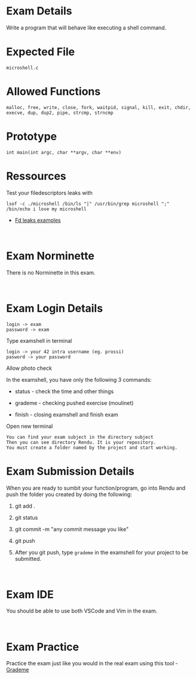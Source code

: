 # Exam Details

Write a program that will behave like executing a shell command.

# Expected File
```
microshell.c
```
# Allowed Functions
```
malloc, free, write, close, fork, waitpid, signal, kill, exit, chdir, execve, dup, dup2, pipe, strcmp, strncmp
```

# Prototype
```
int main(int argc, char **argv, char **env)
```

# Ressources

Test your filedescriptors leaks with 
```
lsof -c ./microshell /bin/ls "|" /usr/bin/grep microshell ";" /bin/echo i love my microshell
```
* [Fd leaks examples](https://www.thegeekstuff.com/2012/08/lsof-command-examples/)

<br>

# Exam Norminette

There is no Norminette in this exam. 

<br>

# Exam Login Details

    login -> exam
    password -> exam

Type examshell in terminal

    login -> your 42 intra username (eg. prossi)
    pasword -> your password

Allow photo check

In the  examshell, you have only the following 3 commands:

- status - check the time and other things

- grademe - checking pushed exercise (moulinet)

- finish - closing examshell and finish exam

Open new terminal

    You can find your exam subject in the directory subject
    Then you can see directory Rendu. It is your repository.
    You must create a folder named by the project and start working.
    
# Exam Submission Details

When you are ready to sumbit your function/program, go into Rendu and push the folder you created by doing the following:

1. git add .

2. git status

2. git commit -m "any commit message you like"

3. git push

4. After you git push, type `grademe` in the examshell for your project to be submitted. 

<br>

# Exam IDE

You should be able to use both VSCode and Vim in the exam.


<br>

# Exam Practice

Practice the exam just like you would in the real exam using this tool - [Grademe](https://skillicons.dev)